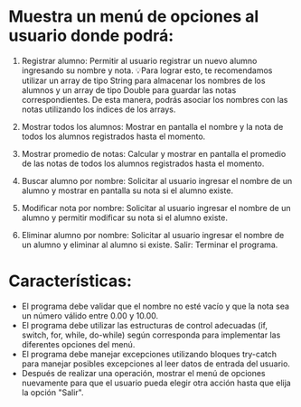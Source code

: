 # Muestra un menú de opciones al usuario donde podrá:
1. Registrar alumno: Permitir al usuario registrar un nuevo alumno ingresando su nombre y nota. 
💡Para lograr esto, te recomendamos utilizar un array de tipo String para almacenar los nombres de los alumnos y un array de tipo Double para guardar las notas correspondientes. De esta manera, podrás asociar los nombres con las notas utilizando los índices de los arrays.

2. Mostrar todos los alumnos: Mostrar en pantalla el nombre y la nota de todos los alumnos registrados hasta el momento.
3. Mostrar promedio de notas: Calcular y mostrar en pantalla el promedio de las notas de todos los alumnos registrados hasta el momento.
4. Buscar alumno por nombre: Solicitar al usuario ingresar el nombre de un alumno y mostrar en pantalla su nota si el alumno existe.
5. Modificar nota por nombre: Solicitar al usuario ingresar el nombre de un alumno y permitir modificar su nota si el alumno existe.
6. Eliminar alumno por nombre: Solicitar al usuario ingresar el nombre de un alumno y eliminar al alumno si existe.
Salir: Terminar el programa.

# Características:
- El programa debe validar que el nombre no esté vacío y que la nota sea un número válido entre 0.00 y 10.00.
- El programa debe utilizar las estructuras de control adecuadas (if, switch, for, while, do-while) según corresponda para implementar las diferentes opciones del menú.
- El programa debe manejar excepciones utilizando bloques try-catch para manejar posibles excepciones al leer datos de entrada del usuario.
- Después de realizar una operación, mostrar el menú de opciones nuevamente para que el usuario pueda elegir otra acción hasta que elija la opción "Salir".
